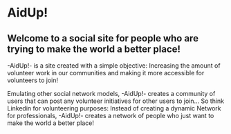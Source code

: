 # AidUp!

## Welcome to a social site for people who are trying to make the world a better place!

-AidUp!- is a site created with a simple objective:
Increasing the amount of volunteer work in our communities and making it more accessible for volunteers to join!

Emulating other social network models, -AidUp!- creates a community of users that can post any volunteer initiatives for other users to join...
So think Linkedin for volunteering purposes: Instead of creating a dynamic Network for professionals, -AidUp!- creates a network of people who just want to make the world a better place!
